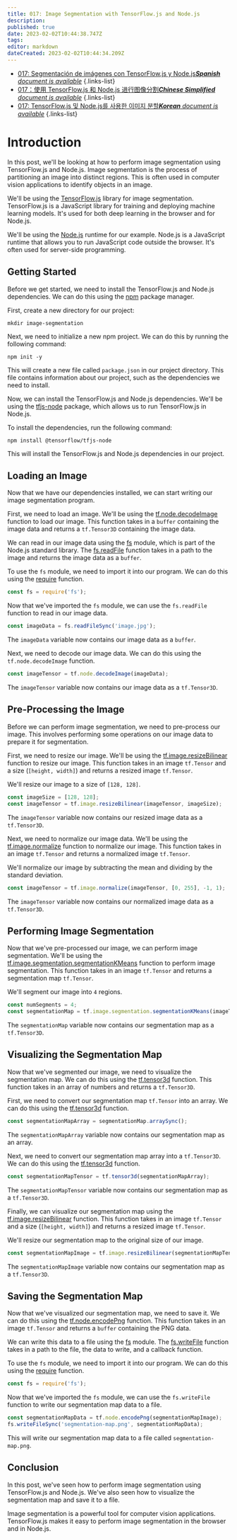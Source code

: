 ```yaml
---
title: 017: Image Segmentation with TensorFlow.js and Node.js
description: 
published: true
date: 2023-02-02T10:44:38.747Z
tags: 
editor: markdown
dateCreated: 2023-02-02T10:44:34.209Z
---
```


- [017: Segmentación de imágenes con TensorFlow.js y Node.js***Spanish** document is available*](/es/Knowledge-base/TensorFlow-js/Learning/017-image-segmentation-with-tensorflow-js-and-node-js)
{.links-list}
- [017：使用 TensorFlow.js 和 Node.js 进行图像分割***Chinese Simplified** document is available*](/zh/Knowledge-base/TensorFlow-js/Learning/017-image-segmentation-with-tensorflow-js-and-node-js)
{.links-list}
- [017: TensorFlow.js 및 Node.js를 사용한 이미지 분할***Korean** document is available*](/ko/Knowledge-base/TensorFlow-js/Learning/017-image-segmentation-with-tensorflow-js-and-node-js)
{.links-list}


# Introduction

In this post, we'll be looking at how to perform image segmentation using TensorFlow.js and Node.js. Image segmentation is the process of partitioning an image into distinct regions. This is often used in computer vision applications to identify objects in an image.

We'll be using the [TensorFlow.js](https://js.tensorflow.org/) library for image segmentation. TensorFlow.js is a JavaScript library for training and deploying machine learning models. It's used for both deep learning in the browser and for Node.js.

We'll be using the [Node.js](https://nodejs.org/) runtime for our example. Node.js is a JavaScript runtime that allows you to run JavaScript code outside the browser. It's often used for server-side programming.

## Getting Started

Before we get started, we need to install the TensorFlow.js and Node.js dependencies. We can do this using the [npm](https://www.npmjs.com/) package manager.

First, create a new directory for our project:

```
mkdir image-segmentation
```

Next, we need to initialize a new npm project. We can do this by running the following command:

```
npm init -y
```

This will create a new file called `package.json` in our project directory. This file contains information about our project, such as the dependencies we need to install.

Now, we can install the TensorFlow.js and Node.js dependencies. We'll be using the [tfjs-node](https://www.npmjs.com/package/@tensorflow/tfjs-node) package, which allows us to run TensorFlow.js in Node.js.

To install the dependencies, run the following command:

```
npm install @tensorflow/tfjs-node
```

This will install the TensorFlow.js and Node.js dependencies in our project.

## Loading an Image

Now that we have our dependencies installed, we can start writing our image segmentation program.

First, we need to load an image. We'll be using the [tf.node.decodeImage](https://js.tensorflow.org/api/latest/#node.decodeImage) function to load our image. This function takes in a `buffer` containing the image data and returns a `tf.Tensor3D` containing the image data.

We can read in our image data using the [fs](https://nodejs.org/api/fs.html) module, which is part of the Node.js standard library. The [fs.readFile](https://nodejs.org/api/fs.html#fs_fs_readfile_path_options_callback) function takes in a path to the image and returns the image data as a `buffer`.

To use the `fs` module, we need to import it into our program. We can do this using the [require](https://nodejs.org/api/modules.html#modules_require_id) function.

```javascript
const fs = require('fs');
```

Now that we've imported the `fs` module, we can use the `fs.readFile` function to read in our image data.

```javascript
const imageData = fs.readFileSync('image.jpg');
```

The `imageData` variable now contains our image data as a `buffer`.

Next, we need to decode our image data. We can do this using the `tf.node.decodeImage` function.

```javascript
const imageTensor = tf.node.decodeImage(imageData);
```

The `imageTensor` variable now contains our image data as a `tf.Tensor3D`.

## Pre-Processing the Image

Before we can perform image segmentation, we need to pre-process our image. This involves performing some operations on our image data to prepare it for segmentation.

First, we need to resize our image. We'll be using the [tf.image.resizeBilinear](https://js.tensorflow.org/api/latest/#tf.image.resizeBilinear) function to resize our image. This function takes in an image `tf.Tensor` and a size (`[height, width]`) and returns a resized image `tf.Tensor`.

We'll resize our image to a size of `[128, 128]`.

```javascript
const imageSize = [128, 128];
const imageTensor = tf.image.resizeBilinear(imageTensor, imageSize);
```

The `imageTensor` variable now contains our resized image data as a `tf.Tensor3D`.

Next, we need to normalize our image data. We'll be using the [tf.image.normalize](https://js.tensorflow.org/api/latest/#tf.image.normalize) function to normalize our image. This function takes in an image `tf.Tensor` and returns a normalized image `tf.Tensor`.

We'll normalize our image by subtracting the mean and dividing by the standard deviation.

```javascript
const imageTensor = tf.image.normalize(imageTensor, [0, 255], -1, 1);
```

The `imageTensor` variable now contains our normalized image data as a `tf.Tensor3D`.

## Performing Image Segmentation

Now that we've pre-processed our image, we can perform image segmentation. We'll be using the [tf.image.segmentation.segmentationKMeans](https://js.tensorflow.org/api/latest/#tf.image.segmentation.segmentationKMeans) function to perform image segmentation. This function takes in an image `tf.Tensor` and returns a segmentation map `tf.Tensor`.

We'll segment our image into `4` regions.

```javascript
const numSegments = 4;
const segmentationMap = tf.image.segmentation.segmentationKMeans(imageTensor, numSegments);
```

The `segmentationMap` variable now contains our segmentation map as a `tf.Tensor3D`.

## Visualizing the Segmentation Map

Now that we've segmented our image, we need to visualize the segmentation map. We can do this using the [tf.tensor3d](https://js.tensorflow.org/api/latest/#tf.tensor3d) function. This function takes in an array of numbers and returns a `tf.Tensor3D`.

First, we need to convert our segmentation map `tf.Tensor` into an array. We can do this using the [tf.tensor3d](https://js.tensorflow.org/api/latest/#tf.tensor3d) function.

```javascript
const segmentationMapArray = segmentationMap.arraySync();
```

The `segmentationMapArray` variable now contains our segmentation map as an array.

Next, we need to convert our segmentation map array into a `tf.Tensor3D`. We can do this using the [tf.tensor3d](https://js.tensorflow.org/api/latest/#tf.tensor3d) function.

```javascript
const segmentationMapTensor = tf.tensor3d(segmentationMapArray);
```

The `segmentationMapTensor` variable now contains our segmentation map as a `tf.Tensor3D`.

Finally, we can visualize our segmentation map using the [tf.image.resizeBilinear](https://js.tensorflow.org/api/latest/#tf.image.resizeBilinear) function. This function takes in an image `tf.Tensor` and a size (`[height, width]`) and returns a resized image `tf.Tensor`.

We'll resize our segmentation map to the original size of our image.

```javascript
const segmentationMapImage = tf.image.resizeBilinear(segmentationMapTensor, [imageHeight, imageWidth]);
```

The `segmentationMapImage` variable now contains our segmentation map as a `tf.Tensor3D`.

## Saving the Segmentation Map

Now that we've visualized our segmentation map, we need to save it. We can do this using the [tf.node.encodePng](https://js.tensorflow.org/api/latest/#node.encodePng) function. This function takes in an image `tf.Tensor` and returns a `buffer` containing the PNG data.

We can write this data to a file using the [fs](https://nodejs.org/api/fs.html) module. The [fs.writeFile](https://nodejs.org/api/fs.html#fs_fs_writefile_file_data_options_callback) function takes in a path to the file, the data to write, and a callback function.

To use the `fs` module, we need to import it into our program. We can do this using the [require](https://nodejs.org/api/modules.html#modules_require_id) function.

```javascript
const fs = require('fs');
```

Now that we've imported the `fs` module, we can use the `fs.writeFile` function to write our segmentation map data to a file.

```javascript
const segmentationMapData = tf.node.encodePng(segmentationMapImage);
fs.writeFileSync('segmentation-map.png', segmentationMapData);
```

This will write our segmentation map data to a file called `segmentation-map.png`.

## Conclusion

In this post, we've seen how to perform image segmentation using TensorFlow.js and Node.js. We've also seen how to visualize the segmentation map and save it to a file.

Image segmentation is a powerful tool for computer vision applications. TensorFlow.js makes it easy to perform image segmentation in the browser and in Node.js.